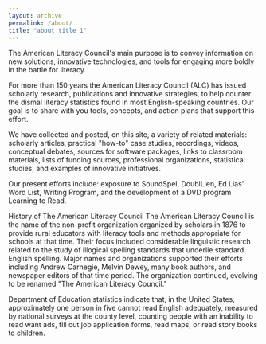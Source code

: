 ```yaml
---
layout: archive
permalink: /about/
title: "about title 1"
---
```


The American Literacy Council's main purpose is to convey information on new solutions, innovative technologies, and tools for engaging more boldly in the battle for literacy.

For more than 150 years the American Literacy Council (ALC) has issued scholarly research, publications and innovative strategies, to help counter the dismal literacy statistics found in most English-speaking countries. Our goal is to share with you tools, concepts, and action plans that support this effort.

We have collected and posted, on this site, a variety of related materials: scholarly articles, practical "how-to" case studies, recordings, videos, conceptual debates, sources for software packages, links to classroom materials, lists of funding sources, professional organizations, statistical studies, and examples of innovative initiatives.

Our present efforts include: exposure to SoundSpel, DoublLien, Ed Lias' Word List, Writing Program, and the development of a DVD program Learning to Read.

History of The American Literacy Council
The American Literacy Council is the name of the non-profit organization organized by scholars in 1876 to provide rural educators with literacy tools and methods appropriate for schools at that time. Their focus included considerable linguistic research related to the study of illogical spelling standards that underlie standard English spelling. Major names and organizations supported their efforts including Andrew Carnegie, Melvin Dewey, many book authors, and newspaper editors of that time period. The organization continued, evolving to be renamed "The American Literacy Council."

Department of Education statistics indicate that, in the United States, approximately one person in five cannot read English adequately, measured by national surveys at the county level, counting people with an inability to read want ads, fill out job application forms, read maps, or read story books to children.
